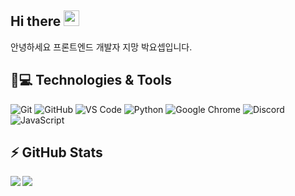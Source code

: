 ## Hi there <img src="https://media.giphy.com/media/hvRJCLFzcasrR4ia7z/giphy.gif" width="25px"></a>

안녕하세요 프론트엔드 개발자 지망 박요셉입니다.

## 🚀💻 Technologies & Tools

![Git](https://img.shields.io/badge/-Git-black?style=flat-square&logo=git)
![GitHub](https://img.shields.io/badge/-GitHub-181717?style=flat-square&logo=github)
![VS Code](https://img.shields.io/badge/-VS%20Code-007ACC?style=flat-square&logo=visual-studio-code)
![Python](https://img.shields.io/badge/-Python-black?style=flat-square&logo=Python)
![Google Chrome](https://img.shields.io/badge/Chrome-black?style=flat-square&logo=google-chrome)
![Discord](https://img.shields.io/badge/Discord-black?style=flat-square&logo=discord)
![JavaScript](https://img.shields.io/badge/javascript-%23323330.svg?style=for-the-badge&logo=javascript&logoColor=%23F7DF1E)

## ⚡ GitHub Stats

<img align="left" src="https://github-readme-stats.vercel.app/api?username=0dytpq0&show_icons=true&count_private=true&theme=gruvbox" />
<img src="https://github-readme-stats.vercel.app/api/top-langs/?username=0dytpq0&layout=compact&count_private=true&theme=gruvbox" />


